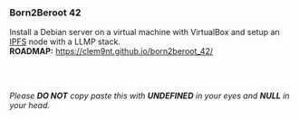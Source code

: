 ### Born2Beroot 42

Install a Debian server on a virtual machine with VirtualBox and setup an [IPFS](https://ipfs.io/) node with a LLMP stack.<br/>
**ROADMAP:** https://clem9nt.github.io/born2beroot_42/

<br/>
<br/>

*Please **DO NOT** copy paste this with **UNDEFINED** in your eyes and **NULL** in your head.*
